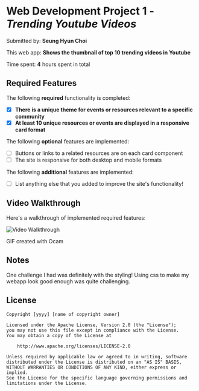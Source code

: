 # Web Development Project 1 - *Trending Youtube Videos*

Submitted by: **Seung Hyun Choi**

This web app: **Shows the thumbnail of top 10 trending videos in Youtube**

Time spent: **4** hours spent in total

## Required Features

The following **required** functionality is completed:

- [x] **There is a unique theme for events or resources relevant to a specific community**
- [x] **At least 10 unique resources or events are displayed in a responsive card format**

The following **optional** features are implemented:

- [ ] Buttons or links to a related resources are on each card component
- [ ] The site is responsive for both desktop and mobile formats

The following **additional** features are implemented:

* [ ] List anything else that you added to improve the site's functionality!

## Video Walkthrough

Here's a walkthrough of implemented required features:

<img src='[http://i.imgur.com/link/to/your/gif/file.gif](https://imgur.com/a/zUSBZG6)' title='Video Walkthrough' width='' alt='Video Walkthrough' />

<!-- Replace this with whatever GIF tool you used! -->
GIF created with Ocam 
<!-- Recommended tools:
[Kap](https://getkap.co/) for macOS
[ScreenToGif](https://www.screentogif.com/) for Windows
[peek](https://github.com/phw/peek) for Linux. -->

## Notes

One challenge I had was definitely with the styling! Using css to make my webapp look good enough was quite challenging.

## License

    Copyright [yyyy] [name of copyright owner]

    Licensed under the Apache License, Version 2.0 (the "License");
    you may not use this file except in compliance with the License.
    You may obtain a copy of the License at

        http://www.apache.org/licenses/LICENSE-2.0

    Unless required by applicable law or agreed to in writing, software
    distributed under the License is distributed on an "AS IS" BASIS,
    WITHOUT WARRANTIES OR CONDITIONS OF ANY KIND, either express or implied.
    See the License for the specific language governing permissions and
    limitations under the License.
